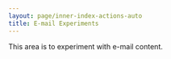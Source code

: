 ```yaml
---
layout: page/inner-index-actions-auto
title: E-mail Experiments
---
```


This area is to experiment with e-mail content.